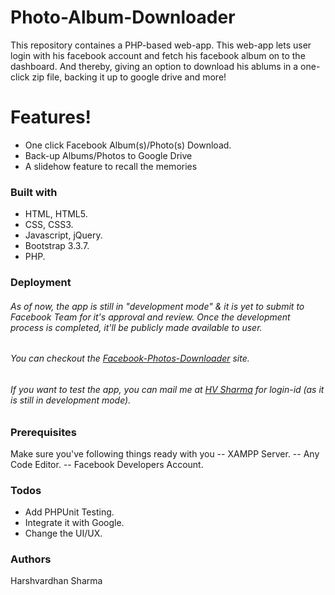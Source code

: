 # Photo-Album-Downloader

This repository containes a PHP-based web-app. This web-app lets user login with his facebook account and fetch his facebook album on to the dashboard. And thereby, giving an option to download his ablums in a one-click zip file, backing it up to google drive and more! 


# Features!

  - One click Facebook Album(s)/Photo(s) Download.
  - Back-up Albums/Photos to Google Drive
  - A slidehow feature to recall the memories

### Built with

* HTML, HTML5.
* CSS, CSS3.
* Javascript, jQuery.
* Bootstrap 3.3.7.
* PHP.

### Deployment 

###### As of now, the app is still in "development mode" & it is yet to submit to Facebook Team for it's approval and review. Once the development process is completed, it'll be publicly made available to user. 
###### You can checkout the [Facebook-Photos-Downloader](https://fbapp11.000webhostapp.com) site.
###### If you want to test the app, you can mail me at [HV Sharma](hvsharma63@gmail.com) for login-id (as it is still in development mode).



### Prerequisites

Make sure you've following things ready with you
-- XAMPP Server.
-- Any Code Editor.
-- Facebook Developers Account.


### Todos

 - Add PHPUnit Testing.
 - Integrate it with Google.
 - Change the UI/UX. 

### Authors
Harshvardhan Sharma 
